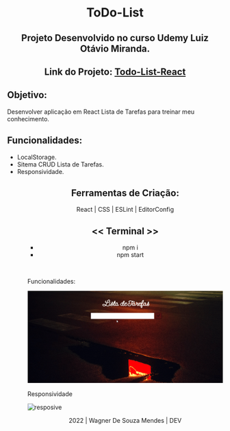 <h1 align="center">ToDo-List</h1>

<h2 align="center">Projeto Desenvolvido no curso Udemy Luiz Otávio Miranda.</h2>

<h2 align="center">Link do Projeto: <a href="https://sage-gaufre-55423b.netlify.app" target="_black">Todo-List-React</a></h2>

<h2>Objetivo:</h2>
<p>Desenvolver aplicação em React Lista de Tarefas para treinar meu conhecimento.</p>

<h2>Funcionalidades:</h2>
<ul>
 <li>LocalStorage.</li>
 <li>Sitema CRUD Lista de Tarefas.</li>
 <li>Responsividade.</li>
<ul>
 
<div align="center">

<h2>Ferramentas de Criação:</h2>
<p>React | CSS | ESLint | EditorConfig</p>

<h2><< Terminal >></h2>
<ul>
 <li>npm i</li>
 <li>npm start</li>
<ul>
</div>

<br><p>Funcionalidades:</p>

![Function](https://github.com/Vavatrewq/To-Do-List/blob/master/GIF/AnimaçãoFunc1.gif)

<p>Responsividade</p>
  
![resposive](https://github.com/Vavatrewq/To-Do-List/blob/master/GIF/AnimaçãoFunc2.gif)
 
 <p align="center">2022 | Wagner De Souza Mendes | DEV</p>
